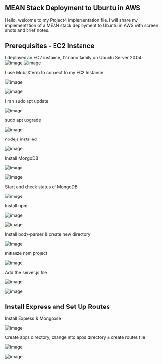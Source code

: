 ## MEAN Stack Deployment to Ubuntu in AWS
Hello, welcome to my Project4 implementation file. I will share my implementation of a MEAN stack deployment to Ubuntu in AWS with screen shots and brief notes.
## Prerequisites - EC2 Instance
I deployed an EC2 instance, t2.nano family on Ubuntu Server 20.04
![image](https://user-images.githubusercontent.com/20802925/129450285-798e0aa3-c65d-4183-a6cd-64987f70749e.png)
![image](https://user-images.githubusercontent.com/20802925/129450431-1eaba209-ef90-4f98-a1de-726d6773b632.png)

I use MobaXterm to connect to my EC2 Instance

![image](https://user-images.githubusercontent.com/20802925/129450508-32864801-b18c-4690-9947-6adc6ab1d4c6.png)

![image](https://user-images.githubusercontent.com/20802925/129450930-b2b9f620-eb63-482a-95f8-e0f2e4faa4b7.png)

I ran sudo apt update

![image](https://user-images.githubusercontent.com/20802925/129451143-b2649fba-c77b-4269-84db-76574837fe38.png)

sudo apt upgrade

![image](https://user-images.githubusercontent.com/20802925/129451263-0d7da271-a591-45c0-8542-12073d382955.png)

nodejs installed

![image](https://user-images.githubusercontent.com/20802925/129451384-4a4e358f-d216-4bf7-8c58-3716c29970b3.png)

Install MongoDB

![image](https://user-images.githubusercontent.com/20802925/129451682-b0f94b30-5fd5-4a04-9364-03d6d5b8aad3.png)

![image](https://user-images.githubusercontent.com/20802925/129451830-d2a4e6c5-bb2f-49f9-884c-742caba0096f.png)

Start and check status of MongoDB

![image](https://user-images.githubusercontent.com/20802925/129451905-60fc5e2f-2d5c-4577-aea2-c16d0494027f.png)

Install npm

![image](https://user-images.githubusercontent.com/20802925/129451950-aa636113-3c66-4804-a6dc-cfcc2f4b4771.png)

![image](https://user-images.githubusercontent.com/20802925/129452286-4151ce7a-5131-46d0-b1a5-88e7ef951412.png)

Install body-parser & create new directory

![image](https://user-images.githubusercontent.com/20802925/129452490-5093b40e-fd39-4b15-b7df-798165ca0f35.png)

Initialize npm project

![image](https://user-images.githubusercontent.com/20802925/129453539-b3bbbd77-4eb9-46e3-8fcb-16aae2f3cece.png)

Add the server.js file

![image](https://user-images.githubusercontent.com/20802925/129454728-aea4811c-7c4e-473c-ac38-5cf0bac8c86b.png)

![image](https://user-images.githubusercontent.com/20802925/129454743-c399d6ff-3a96-4b72-a026-96bda69b5246.png)

## Install Express and Set Up Routes
Install Express & Mongoose

![image](https://user-images.githubusercontent.com/20802925/129454998-1d1d459b-c21b-4774-b47d-2c758c866d69.png)

Create apps directory, change into apps directory & create routes file

![image](https://user-images.githubusercontent.com/20802925/129455184-3e2fbd0e-7047-453a-9904-7b081a7cc36f.png)

![image](https://user-images.githubusercontent.com/20802925/129455217-db6d715e-f5d8-42d6-9bf8-9982688f7c5c.png)




